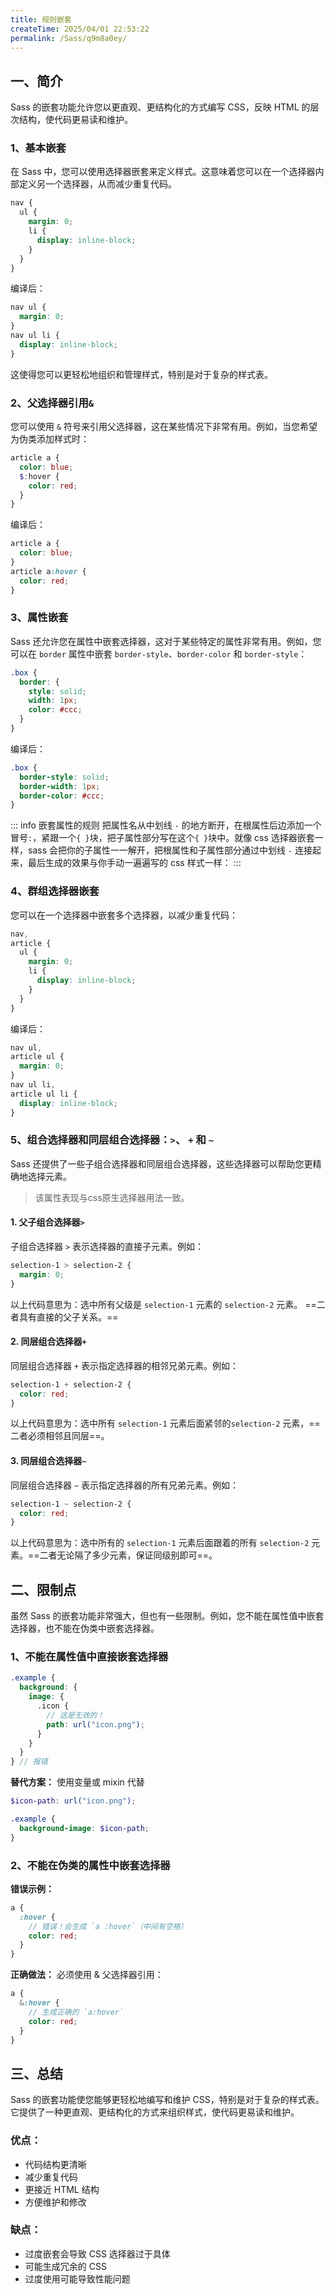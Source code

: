 ```yaml
---
title: 规则嵌套
createTime: 2025/04/01 22:53:22
permalink: /Sass/q9m8a0ey/
---
```


## 一、简介

Sass 的嵌套功能允许您以更直观、更结构化的方式编写 CSS，反映 HTML 的层次结构，使代码更易读和维护。

### 1、基本嵌套

在 Sass 中，您可以使用选择器嵌套来定义样式。这意味着您可以在一个选择器内部定义另一个选择器，从而减少重复代码。

```scss
nav {
  ul {
    margin: 0;
    li {
      display: inline-block;
    }
  }
}
```

编译后：

```css
nav ul {
  margin: 0;
}
nav ul li {
  display: inline-block;
}
```

这使得您可以更轻松地组织和管理样式，特别是对于复杂的样式表。

### 2、父选择器引用`&`

您可以使用 `&` 符号来引用父选择器，这在某些情况下非常有用。例如，当您希望为伪类添加样式时：

```scss
article a {
  color: blue;
  $:hover {
    color: red;
  }
}
```

编译后：

```css
article a {
  color: blue;
}
article a:hover {
  color: red;
}
```

### 3、属性嵌套

Sass 还允许您在属性中嵌套选择器，这对于某些特定的属性非常有用。例如，您可以在 `border` 属性中嵌套 `border-style`、`border-color` 和 `border-style`：

```scss
.box {
  border: {
    style: solid;
    width: 1px;
    color: #ccc;
  }
}
```

编译后：

```css
.box {
  border-style: solid;
  border-width: 1px;
  border-color: #ccc;
}
```

::: info 嵌套属性的规则
把属性名从中划线 `-` 的地方断开，在根属性后边添加一个冒号`:`，紧跟一个`{ }`块，把子属性部分写在这个`{ }`块中。就像 css 选择器嵌套一样，sass 会把你的子属性一一解开，把根属性和子属性部分通过中划线 `-` 连接起来，最后生成的效果与你手动一遍遍写的 css 样式一样：
:::

### 4、群组选择器嵌套

您可以在一个选择器中嵌套多个选择器，以减少重复代码：

```scss
nav,
article {
  ul {
    margin: 0;
    li {
      display: inline-block;
    }
  }
}
```

编译后：

```css
nav ul,
article ul {
  margin: 0;
}
nav ul li,
article ul li {
  display: inline-block;
}
```

### 5、组合选择器和同层组合选择器：`>`、 `+` 和 `~`

Sass 还提供了一些子组合选择器和同层组合选择器，这些选择器可以帮助您更精确地选择元素。

> 该属性表现与css原生选择器用法一致。

#### 1. 父子组合选择器`>`

子组合选择器 `>` 表示选择器的直接子元素。例如：

```scss
selection-1 > selection-2 {
  margin: 0;
}
```

以上代码意思为：选中所有父级是 `selection-1` 元素的 `selection-2` 元素。 ==二者具有直接的父子关系。==

#### 2. 同层组合选择器`+`

同层组合选择器 `+` 表示指定选择器的相邻兄弟元素。例如：

```scss
selection-1 + selection-2 {
  color: red;
}
```

以上代码意思为：选中所有 `selection-1` 元素后面紧邻的`selection-2` 元素，==二者必须相邻且同层==。

#### 3. 同层组合选择器`~`

同层组合选择器 `~` 表示指定选择器的所有兄弟元素。例如：

```scss
selection-1 ~ selection-2 {
  color: red;
}
```

以上代码意思为：选中所有的 `selection-1` 元素后面跟着的所有 `selection-2` 元素。==二者无论隔了多少元素，保证同级别即可==。

## 二、限制点

虽然 Sass 的嵌套功能非常强大，但也有一些限制。例如，您不能在属性值中嵌套选择器，也不能在伪类中嵌套选择器。

### 1、不能在属性值中直接嵌套选择器

```scss
.example {
  background: {
    image: {
      .icon {
        // 这是无效的！
        path: url("icon.png");
      }
    }
  }
} // 报错
```

**替代方案：** 使用变量或 mixin 代替

```scss
$icon-path: url("icon.png");

.example {
  background-image: $icon-path;
}
```

### 2、不能在伪类的属性中嵌套选择器

**错误示例：**

```scss
a {
  :hover {
    // 错误！会生成 `a :hover`（中间有空格）
    color: red;
  }
}
```

**正确做法：** 必须使用 & 父选择器引用：

```scss
a {
  &:hover {
    // 生成正确的 `a:hover`
    color: red;
  }
}
```

## 三、总结

Sass 的嵌套功能使您能够更轻松地编写和维护 CSS，特别是对于复杂的样式表。它提供了一种更直观、更结构化的方式来组织样式，使代码更易读和维护。

### 优点：

- 代码结构更清晰
- 减少重复代码
- 更接近 HTML 结构
- 方便维护和修改

### 缺点：

- 过度嵌套会导致 CSS 选择器过于具体
- 可能生成冗余的 CSS
- 过度使用可能导致性能问题
